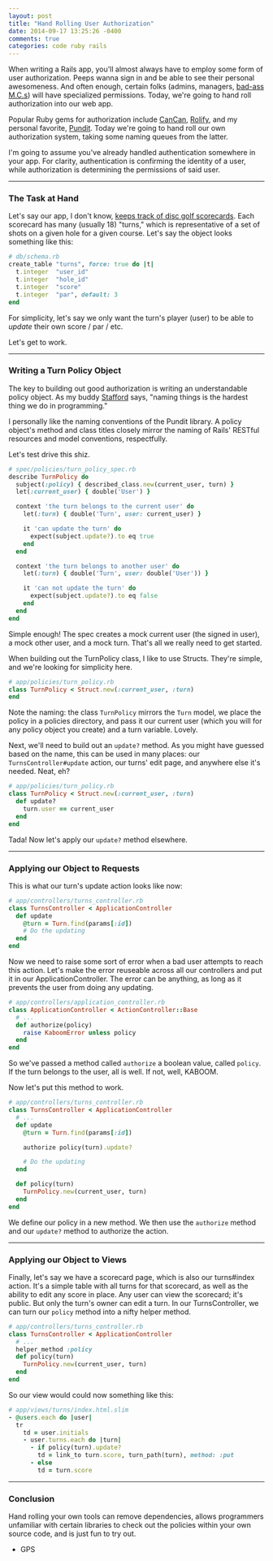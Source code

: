 ```yaml
---
layout: post
title: "Hand Rolling User Authorization"
date: 2014-09-17 13:25:26 -0400
comments: true
categories: code ruby rails
---
```


When writing a Rails app, you'll almost always have to employ some form of user authorization. Peeps wanna sign in and be able to see their personal awesomeness. And often enough, certain folks (admins, managers, <a href="http://2.bp.blogspot.com/-W303-_EO37M/TVw1bxG_gRI/AAAAAAAAAjY/cjHl5LiOe3c/s1600/math2.jpg" target="_blank">bad-ass M.C.s</a>) will have specialized permissions. Today, we're going to hand roll authorization into our web app.

<!--more-->

Popular Ruby gems for authorization include <a href="https://github.com/ryanb/cancan" target="_blank">CanCan</a>, <a href="https://github.com/RolifyCommunity/rolify" target="_blank">Rolify</a>, and my personal favorite, <a href="https://github.com/elabs/pundit" target="_blank">Pundit</a>. Today we're going to hand roll our own authorization system, taking some naming queues from the latter.

I'm going to assume you've already handled authentication somewhere in your app. For clarity, authentication is confirming the identity of a user, while authorization is determining the permissions of said user.

<hr/>

<h3>The Task at Hand</h3>

Let's say our app, I don't know, <a href="http://www.github.com/gschorkopf/frolfr/" target="_blank">keeps track of disc golf scorecards</a>. Each scorecard has many (usually 18) "turns," which is representative of a set of shots on a given hole for a given course. Let's say the object looks something like this:

```ruby
# db/schema.rb
create_table "turns", force: true do |t|
  t.integer  "user_id"
  t.integer  "hole_id"
  t.integer  "score"
  t.integer  "par", default: 3
end
```

For simplicity, let's say we only want the turn's player (user) to be able to <i>update</i> their own score / par / etc.

Let's get to work.

<hr/>

<h3>Writing a Turn Policy Object</h3>

The key to building out good authorization is writing an understandable policy object. As my buddy <a href="https://twitter.com/srbiv" target="_blank">Stafford</a> says, "naming things is the hardest thing we do in programming."

I personally like the naming conventions of the Pundit library. A policy object's method and class titles closely mirror the naming of Rails' RESTful resources and model conventions, respectfully.

Let's test drive this shiz.

```ruby
# spec/policies/turn_policy_spec.rb
describe TurnPolicy do
  subject(:policy) { described_class.new(current_user, turn) }
  let(:current_user) { double('User') }

  context 'the turn belongs to the current user' do
    let(:turn) { double('Turn', user: current_user) }

    it 'can update the turn' do
      expect(subject.update?).to eq true
    end
  end

  context 'the turn belongs to another user' do
    let(:turn) { double('Turn', user: double('User')) }

    it 'can not update the turn' do
      expect(subject.update?).to eq false
    end
  end
end
```

Simple enough! The spec creates a mock current user (the signed in user), a mock other user, and a mock turn. That's all we really need to get started.

When building out the TurnPolicy class, I like to use Structs. They're simple, and we're looking for simplicity here.

```ruby
# app/policies/turn_policy.rb
class TurnPolicy < Struct.new(:current_user, :turn)
end
```

Note the naming: the class ```TurnPolicy``` mirrors the ```Turn``` model, we place the policy in a policies directory, and pass it our current user (which you will for any policy object you create) and a turn variable. Lovely.

Next, we'll need to build out an ```update?``` method. As you might have guessed based on the name, this can be used in many places: our ```TurnsController#update``` action, our turns' edit page, and anywhere else it's needed. Neat, eh?

```ruby
# app/policies/turn_policy.rb
class TurnPolicy < Struct.new(:current_user, :turn)
  def update?
    turn.user == current_user
  end
end
```

Tada! Now let's apply our ```update?``` method elsewhere.

<hr/>

<h3>Applying our Object to Requests</h3>

This is what our turn's update action looks like now:

```ruby
# app/controllers/turns_controller.rb
class TurnsController < ApplicationController
  def update
    @turn = Turn.find(params[:id])
    # Do the updating
  end
end
```

Now we need to raise some sort of error when a bad user attempts to reach this action. Let's make the error reuseable across all our controllers and put it in our ApplicationController. The error can be anything, as long as it prevents the user from doing any updating.

```ruby
# app/controllers/application_controller.rb
class ApplicationController < ActionController::Base
  # ...
  def authorize(policy)
    raise KaboomError unless policy
  end
end
```

So we've passed a method called ```authorize``` a boolean value, called ```policy```. If the turn belongs to the user, all is well. If not, well, KABOOM.

Now let's put this method to work.

```ruby
# app/controllers/turns_controller.rb
class TurnsController < ApplicationController
  # ...
  def update
    @turn = Turn.find(params[:id])

    authorize policy(turn).update?

    # Do the updating
  end

  def policy(turn)
    TurnPolicy.new(current_user, turn)
  end
end
```

We define our policy in a new method. We then use the ```authorize``` method and our ```update?``` method to authorize the action.

<hr/>

<h3>Applying our Object to Views</h3>

Finally, let's say we have a scorecard page, which is also our turns#index action. It's a simple table with all turns for that scorecard, as well as the ability to edit any score in place. Any user can view the scorecard; it's public. But only the turn's owner can edit a turn. In our TurnsController, we can turn our ```policy``` method into a nifty helper method.

```ruby
# app/controllers/turns_controller.rb
class TurnsController < ApplicationController
  # ...
  helper_method :policy
  def policy(turn)
    TurnPolicy.new(current_user, turn)
  end
end
```

So our view would could now something like this:

```ruby
# app/views/turns/index.html.slim
- @users.each do |user|
  tr
    td = user.initials
    - user.turns.each do |turn|
      - if policy(turn).update?
        td = link_to turn.score, turn_path(turn), method: :put
      - else
        td = turn.score
```

<hr/>

<h3>Conclusion</h3>

Hand rolling your own tools can remove dependencies, allows programmers unfamiliar with certain libraries to check out the policies within your own source code, and is just fun to try out.

- GPS
